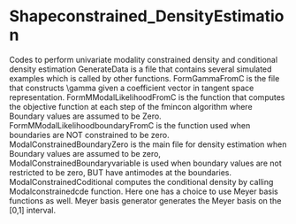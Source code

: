 # Shapeconstrained_DensityEstimation
Codes to perform univariate modality constrained density and conditional density estimation
GenerateData is a file that contains several simulated examples which is called by other functions.
FormGammaFromC is the file that constructs \gamma given a coefficient vector in tangent space representation.
FormMModalLikelihoodFromC is the function that computes the objective function at each step of the fmincon algorithm where Boundary values are assumed to be Zero. FormMModalLikelihoodboundaryFromC is the function used when boundaries are NOT constrained to be zero.
ModalConstrainedBoundaryZero is the main file for density estimation when Boundary values are assumed to be zero, ModalConstrainedBoundaryvariable is used when boundary values are not restricted to be zero, BUT have antimodes at the boundaries.
ModalConstrainedCoditional computes the conditional density by calling Modalconstrainedcde function. Here one has a choice to use Meyer basis functions as well.
Meyer basis generator generates the Meyer basis on the [0,1] interval.
